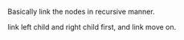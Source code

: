 
Basically link the nodes in recursive manner.  

link left child and right child first, and link move on.   